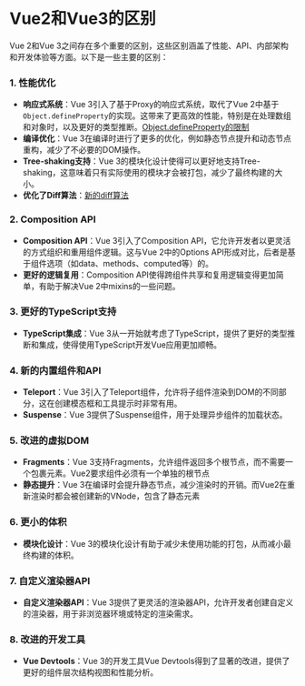 # Vue2和Vue3的区别

Vue 2和Vue 3之间存在多个重要的区别，这些区别涵盖了性能、API、内部架构和开发体验等方面。以下是一些主要的区别：

### 1. 性能优化
- **响应式系统**：Vue 3引入了基于Proxy的响应式系统，取代了Vue 2中基于`Object.defineProperty`的实现。这带来了更高效的性能，特别是在处理数组和对象时，以及更好的类型推断。[Object.defineProperty的限制](./02Vue2不能监听数组下标的原因.md#扩展object-defineproperty)
- **编译优化**：Vue 3在编译时进行了更多的优化，例如静态节点提升和动态节点重构，减少了不必要的DOM操作。
- **Tree-shaking支持**：Vue 3的模块化设计使得可以更好地支持Tree-shaking，这意味着只有实际使用的模块才会被打包，减少了最终构建的大小。
- **优化了Diff算法**：[新的diff算法](./01Vue3的diff算法.md)
### 2. Composition API
- **Composition API**：Vue 3引入了Composition API，它允许开发者以更灵活的方式组织和重用组件逻辑。这与Vue 2中的Options API形成对比，后者是基于组件选项（如data、methods、computed等）的。
- **更好的逻辑复用**：Composition API使得跨组件共享和复用逻辑变得更加简单，有助于解决Vue 2中mixins的一些问题。

### 3. 更好的TypeScript支持
- **TypeScript集成**：Vue 3从一开始就考虑了TypeScript，提供了更好的类型推断和集成，使得使用TypeScript开发Vue应用更加顺畅。

### 4. 新的内置组件和API
- **Teleport**：Vue 3引入了Teleport组件，允许将子组件渲染到DOM的不同部分，这在创建模态框和工具提示时非常有用。
- **Suspense**：Vue 3提供了Suspense组件，用于处理异步组件的加载状态。

### 5. 改进的虚拟DOM
- **Fragments**：Vue 3支持Fragments，允许组件返回多个根节点，而不需要一个包裹元素。Vue2要求组件必须有一个单独的根节点
- **静态提升**：Vue 3在编译时会提升静态节点，减少渲染时的开销。而Vue2在重新渲染时都会被创建新的VNode，包含了静态元素

### 6. 更小的体积
- **模块化设计**：Vue 3的模块化设计有助于减少未使用功能的打包，从而减小最终构建的体积。

### 7. 自定义渲染器API
- **自定义渲染器API**：Vue 3提供了更灵活的渲染器API，允许开发者创建自定义的渲染器，用于非浏览器环境或特定的渲染需求。

### 8. 改进的开发工具
- **Vue Devtools**：Vue 3的开发工具Vue Devtools得到了显著的改进，提供了更好的组件层次结构视图和性能分析。
